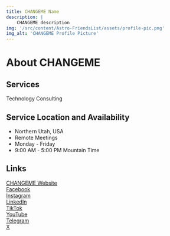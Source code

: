 ```yaml
---
title: CHANGEME Name
description: |
    CHANGEME description
img: '/src/content/Astro-FriendsList/assets/profile-pic.png'
img_alt: 'CHANGEME Profile Picture'
---
```


# About CHANGEME

## Services
Technology Consulting

## Service Location and Availability
* Northern Utah, USA
* Remote Meetings
* Monday - Friday
* 9:00 AM - 5:00 PM Mountain Time

## Links
[CHANGEME Website](https://www.CHANGEME.com)  
[Facebook](https://facebook.com/CHANGEME)  
[Instagram](http://)  
[LinkedIn]()  
[TikTok]()  
[YouTube]()  
[Telegram]()  
[X](https://x.com/CHANGEME)  


